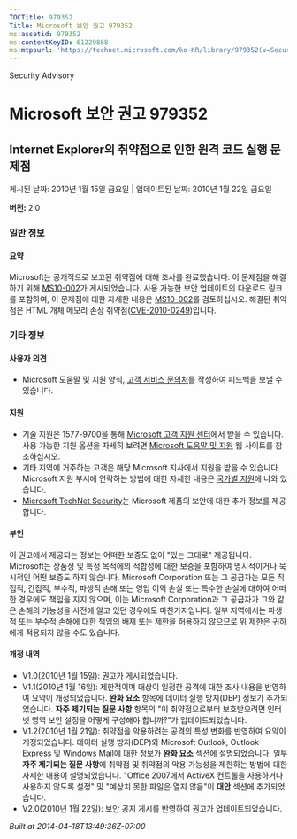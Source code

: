```yaml
---
TOCTitle: 979352
Title: Microsoft 보안 권고 979352
ms:assetid: 979352
ms:contentKeyID: 61229868
ms:mtpsurl: 'https://technet.microsoft.com/ko-KR/library/979352(v=Security.10)'
---
```


Security Advisory

Microsoft 보안 권고 979352
==========================

Internet Explorer의 취약점으로 인한 원격 코드 실행 문제점
---------------------------------------------------------

게시된 날짜: 2010년 1월 15일 금요일 | 업데이트된 날짜: 2010년 1월 22일 금요일

**버전:** 2.0

### 일반 정보

#### 요약

Microsoft는 공개적으로 보고된 취약점에 대해 조사를 완료했습니다. 이 문제점을 해결하기 위해 [MS10-002](http://go.microsoft.com/fwlink/?linkid=179104)가 게시되었습니다. 사용 가능한 보안 업데이트의 다운로드 링크를 포함하여, 이 문제점에 대한 자세한 내용은 [MS10-002](http://go.microsoft.com/fwlink/?linkid=179104)를 검토하십시오. 해결된 취약점은 HTML 개체 메모리 손상 취약점([CVE-2010-0249](http://www.cve.mitre.org/cgi-bin/cvename.cgi?name=cve-2010-0249))입니다.

### 기타 정보

#### 사용자 의견

-   Microsoft 도움말 및 지원 양식, [고객 서비스 문의처](https://support.microsoft.com/common/survey.aspx?scid=sw;en;1257&amp;showpage=1&amp;ws=technet&amp;sd=tech)를 작성하여 피드백을 보낼 수 있습니다.

#### 지원

-   기술 지원은 1577-9700을 통해 [Microsoft 고객 지원 센터](http://go.microsoft.com/fwlink/?linkid=21131)에서 받을 수 있습니다. 사용 가능한 지원 옵션을 자세히 보려면 [Microsoft 도움말 및 지원](http://support.microsoft.com/) 웹 사이트를 참조하십시오.
-   기타 지역에 거주하는 고객은 해당 Microsoft 지사에서 지원을 받을 수 있습니다. Microsoft 지원 부서에 연락하는 방법에 대한 자세한 내용은 [국가별 지원](http://go.microsoft.com/fwlink/?linkid=21155)에 나와 있습니다.
-   [Microsoft TechNet Security](http://go.microsoft.com/fwlink/?linkid=21132)는 Microsoft 제품의 보안에 대한 추가 정보를 제공합니다.

#### 부인

이 권고에서 제공되는 정보는 어떠한 보증도 없이 "있는 그대로" 제공됩니다. Microsoft는 상품성 및 특정 목적에의 적합성에 대한 보증을 포함하여 명시적이거나 묵시적인 어떤 보증도 하지 않습니다. Microsoft Corporation 또는 그 공급자는 모든 직접적, 간접적, 부수적, 파생적 손해 또는 영업 이익 손실 또는 특수한 손실에 대하여 어떠한 경우에도 책임을 지지 않으며, 이는 Microsoft Corporation과 그 공급자가 그와 같은 손해의 가능성을 사전에 알고 있던 경우에도 마찬가지입니다. 일부 지역에서는 파생적 또는 부수적 손해에 대한 책임의 배제 또는 제한을 허용하지 않으므로 위 제한은 귀하에게 적용되지 않을 수도 있습니다.

#### 개정 내역

-   V1.0(2010년 1월 15일): 권고가 게시되었습니다.
-   V1.1(2010년 1월 16일): 제한적이며 대상이 일정한 공격에 대한 조사 내용을 반영하여 요약이 개정되었습니다. **완화 요소** 항목에 데이터 실행 방지(DEP) 정보가 추가되었습니다. **자주 제기되는 질문 사항** 항목의 "이 취약점으로부터 보호받으려면 인터넷 영역 보안 설정을 어떻게 구성해야 합니까?"가 업데이트되었습니다.
-   V1.2(2010년 1월 21일): 취약점을 악용하려는 공격의 특성 변화를 반영하여 요약이 개정되었습니다. 데이터 실행 방지(DEP)와 Microsoft Outlook, Outlook Express 및 Windows Mail에 대한 정보가 **완화 요소** 섹션에 설명되었습니다. 일부 **자주 제기되는 질문 사항**에 취약점 및 취약점의 악용 가능성을 제한하는 방법에 대한 자세한 내용이 설명되었습니다. "Office 2007에서 ActiveX 컨트롤을 사용하거나 사용하지 않도록 설정" 및 "예상치 못한 파일은 열지 않음"이 **대안** 섹션에 추가되었습니다.
-   V2.0(2010년 1월 22일): 보안 공지 게시를 반영하여 권고가 업데이트되었습니다.

*Built at 2014-04-18T13:49:36Z-07:00*
